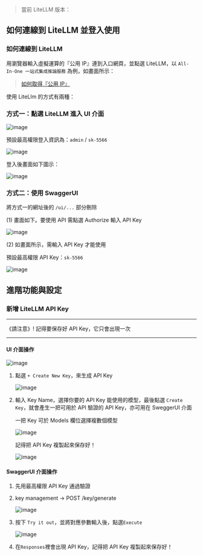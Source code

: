 
> 當前 LiteLLM 版本：



## 如何連線到 LiteLLM 並登入使用
### 如何連線到 LiteLLM

用瀏覽器輸入虛擬運算的『公用 IP』連到入口網頁，並點選 LiteLLM，以 `All-In-One 一站式集成推論服務` 為例，如畫面所示：
> [如何取得『公用 IP』](https://gitlab.td.nchc.org.tw/llm-taskforce/docs/docs-dev/-/wikis/llm-service-build.md#%E7%80%8F%E8%A6%BD%E5%99%A8%E9%80%A3%E7%B7%9A)

使用 LiteLlm 的方式有兩種：

### 方式一：點選 LiteLLM 進入 UI 介面

![image](https://gitlab.td.nchc.org.tw/genai-project/docs-dev/-/wikis/uploads/4dd09170d24d3a481387a64bdff81a49/image.png)

預設最高權限登入資訊為：`admin` / `sk-5566`

![image](https://gitlab.td.nchc.org.tw/genai-project/docs-dev/-/wikis/uploads/2f950da500401b3e98acaecc1e7322cd/image.png)

登入後畫面如下圖示：

![image](https://gitlab.td.nchc.org.tw/genai-project/docs-dev/-/wikis/uploads/9bdfbce9e4301e7e1fcb7af76311706f/image.png)

### 方式二：使用 SwaggerUI

將方式一的網址後的 `/ui/...` 部分刪除

(1) 畫面如下。要使用 API 需點選 Authorize 輸入 API Key

![image](https://gitlab.td.nchc.org.tw/genai-project/docs-dev/-/wikis/uploads/c84c64513202094f74a239ad4bc00a89/image.png)

(2) 如畫面所示，需輸入 API Key 才能使用

預設最高權限 API Key：`sk-5566`

![image](https://gitlab.td.nchc.org.tw/genai-project/docs-dev/-/wikis/uploads/5740808eab1ef8b0e2ac51ac5d6adebc/image.png)


## 進階功能與設定
### 新增 LiteLLM API Key

---
《請注意》! 記得要保存好 API Key，它只會出現一次

---

#### UI 介面操作

![image](https://gitlab.td.nchc.org.tw/genai-project/docs-dev/-/wikis/uploads/87282c6ce0164538955ab284b9fa9a31/image.png)

1. 點選 `+ Create New Key`，來生成 API Key

    ![image](https://gitlab.td.nchc.org.tw/genai-project/docs-dev/-/wikis/uploads/67fbe5680396f966080f4059ef6e2743/image.png)

2. 輸入 Key Name，選擇你要的 API Key 能使用的模型，最後點選 `Create Key`，就會產生一把可用於 API 驗證的 API Key，亦可用在 SweggerUI 介面  

    一把 Key 可於 Models 欄位選擇複數個模型

    ![image](https://gitlab.td.nchc.org.tw/genai-project/docs-dev/-/wikis/uploads/28c5e0b4682ee47e9c5e8fd08ff06a1b/image.png)

    記得把 API Key 複製起來保存好！

    ![image](https://gitlab.td.nchc.org.tw/genai-project/docs-dev/-/wikis/uploads/91dfb704ff9d50295706112fcbe8c8a7/image.png)

#### SwaggerUI 介面操作

1. 先用最高權限 API Key 通過驗證

2. key management -> POST /key/generate

    ![image](https://gitlab.td.nchc.org.tw/genai-project/docs-dev/-/wikis/uploads/1b394aaa6edb68a6ac24b6bff8b75179/image.png)

3. 按下 `Try it out`，並將對應參數輸入後，點選`Execute`

    ![image](https://gitlab.td.nchc.org.tw/genai-project/docs-dev/-/wikis/uploads/e210d94cf705a3ff875bfc486e009e51/image.png)

4. 在`Responses`裡會出現 API Key，記得把 API Key 複製起來保存好！
